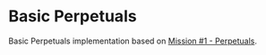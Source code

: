 # Basic Perpetuals
Basic Perpetuals implementation based on [Mission #1 - Perpetuals](https://guardianaudits.notion.site/Mission-1-Perpetuals-028ca44faa264d679d6789d5461cfb13).
